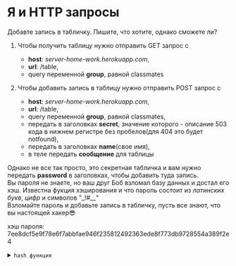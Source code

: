 # Я и HTTP запросы

Добавте запись в табличку. Пишите, что хотите, однако сможете ли?

1. Чтобы получить таблицу нужно отправить GET запрос с<br>
    * **host**: _server-home-work.herokuapp.com_,<br>
    * **url**: /table,<br>
    * query переменной **group**, равной classmates<br>


2. Чтобы добавить запись в таблицу нужно отправить POST запрос с<br>
    * **host**: _server-home-work.herokuapp.com_,<br>
    * **url**: /table,<br>
    * query переменной **group**, равной classmates,
    * передать в заголовках **secret**, значение которого - описание 503 кода в нижнем регистре без пробелов(для 404 это
      будет notfound),<br>
    * передать в заголовках **name**(свое имя),<br>
    * в теле передать **сообщение** для таблицы

Однако не все так просто, это секретная табличка и вам нужно передать **password** в заголовках, чтобы добавить туда запись.<br>
Вы пароля не знаете, но ваш друг Боб взломал базу данных и достал его хэш. Известна фукция хэширования и что пароль
состоит из _латинских букв_, _цифр_ и символов "_!#__"<br>
Взломайте пароль и добавьте запись в табличку, пусть все знают, что вы настоящей хакер😎

хэш пароля: 7ee8dcf5e9f78e6f7abbfae946f235812492363ede8f773db9728554a389f2e4

<details>
<summary><code>hash функция</code></summary>

```java
public static String sha256(final String base) {
        try {
            final MessageDigest digest = MessageDigest.getInstance("SHA-256");
            final byte[] hash = digest.digest(base.getBytes(StandardCharsets.UTF_8));
            final StringBuilder hexString = new StringBuilder();
            for (byte b : hash) {
                final String hex = Integer.toHexString(0xff & b);
                if (hex.length() == 1) hexString.append('0');
                hexString.append(hex);
            }
            return hexString.toString();
        } catch (Exception ignored) {
            return "";
        }
    }
```

</details>

